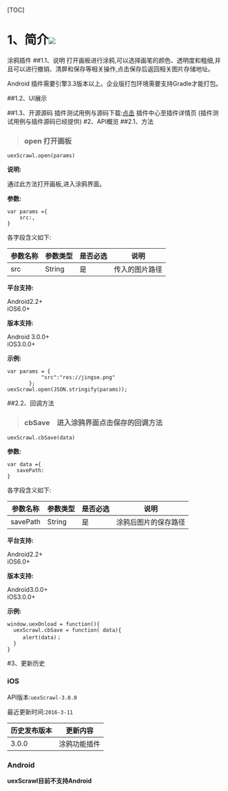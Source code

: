 [TOC]

 # 1、简介[![](http://appcan-download.oss-cn-beijing.aliyuncs.com/%E5%85%AC%E6%B5%8B%2Fgf.png)]()
 涂鸦插件
##1.1、说明
 打开画板进行涂鸦,可以选择画笔的颜色、透明度和粗细,并且可以进行撤销、清屏和保存等相关操作,点击保存后返回相关图片存储地址。 
  
 Android 插件需要引擎3.3版本以上。企业版打包环境需要支持Gradle才能打包。

##1.2、UI展示

##1.3、开源源码
插件测试用例与源码下载:[点击]() 插件中心至插件详情页 (插件测试用例与插件源码已经提供)
#2、API概览
 ##2.1、方法

> ### open 打开画板

`uexScrawl.open(params)`

**说明:**

通过此方法打开画板,进入涂鸦界面。

**参数:**

```
var params ={
    src:,
}
```

各字段含义如下:

| 参数名称 | 参数类型 | 是否必选 | 说明 |
| ----- | ----- | ----- | ----- |
| src | String | 是 | 传入的图片路径 |

 

**平台支持:**

Android2.2+    
iOS6.0+

**版本支持:**

Android 3.0.0+    
iOS3.0.0+

**示例:**

```
var params = {
           "src":"res://jingse.png"
       };
uexScrawl.open(JSON.stringify(params));
```

##2.2、回调方法
> ### cbSave　进入涂鸦界面点击保存的回调方法

`uexScrawl.cbSave(data)`

**参数:**

 ```
var data ={
    savePath: 
}
```

各字段含义如下:

| 参数名称 | 参数类型 | 是否必选 | 说明 |
| ----- | ----- | ----- | ----- |
| savePath | String | 是 | 涂鸦后图片的保存路径 |

**平台支持:**

Android2.2+    
iOS6.0+

**版本支持:**

Android3.0.0+    
iOS3.0.0+

**示例:**

```
window.uexOnload = function(){
  uexScrawl.cbSave = function( data){
     alert(data)；
  }
}
```

#3、更新历史 

### iOS

API版本:`uexScrawl-3.0.0`

最近更新时间:`2016-3-11`

| 历史发布版本 | 更新内容 |
| ----- | ----- |
| 3.0.0 | 涂鸦功能插件 |

### Android

**uexScrawl目前不支持Android**

